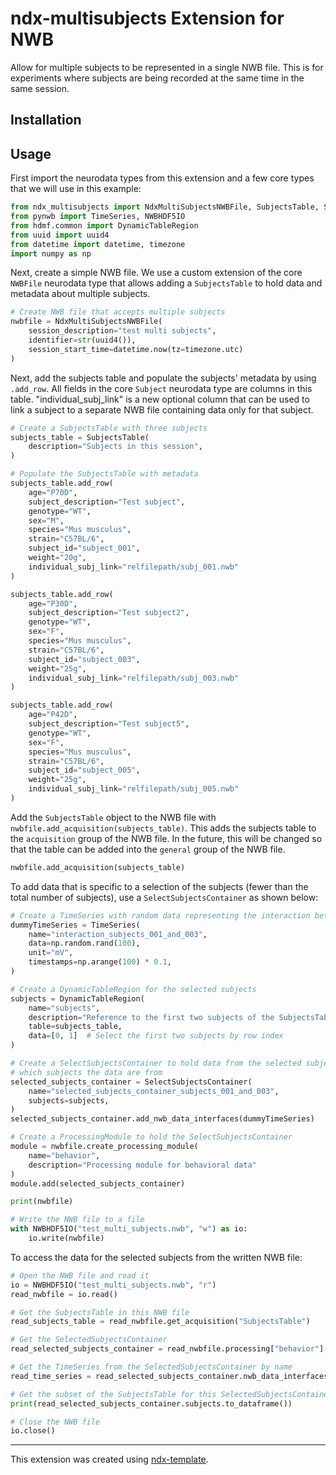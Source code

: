 # ndx-multisubjects Extension for NWB

Allow for multiple subjects to be represented in a single NWB file. This is for experiments where subjects are being
recorded at the same time in the same session.

## Installation


## Usage

First import the neurodata types from this extension and a few core types that we will use in this example:

```python
from ndx_multisubjects import NdxMultiSubjectsNWBFile, SubjectsTable, SelectSubjectsContainer
from pynwb import TimeSeries, NWBHDF5IO
from hdmf.common import DynamicTableRegion
from uuid import uuid4
from datetime import datetime, timezone
import numpy as np
```

Next, create a simple NWB file. We use a custom extension of the core `NWBFile` neurodata type that allows adding a
`SubjectsTable` to hold data and metadata about multiple subjects.

```python
# Create NWB file that accepts multiple subjects
nwbfile = NdxMultiSubjectsNWBFile(
    session_description="test multi subjects",
    identifier=str(uuid4()),
    session_start_time=datetime.now(tz=timezone.utc)
)
```

Next, add the subjects table and populate the subjects' metadata by using `.add_row`. All fields in the core `Subject`
neurodata type are columns in this table. "individual_subj_link" is a new optional column that can be used to link a
subject to a separate NWB file containing data only for that subject.

```python
# Create a SubjectsTable with three subjects
subjects_table = SubjectsTable(
    description="Subjects in this session",
)

# Populate the SubjectsTable with metadata
subjects_table.add_row(
    age="P70D",
    subject_description="Test subject",
    genotype="WT",
    sex="M",
    species="Mus musculus",
    strain="C57BL/6",
    subject_id="subject_001",
    weight="20g",
    individual_subj_link="relfilepath/subj_001.nwb"
)

subjects_table.add_row(
    age="P30D",
    subject_description="Test subject2",
    genotype="WT",
    sex="F",
    species="Mus musculus",
    strain="C57BL/6",
    subject_id="subject_003",
    weight="25g",
    individual_subj_link="relfilepath/subj_003.nwb"
)

subjects_table.add_row(
    age="P42D",
    subject_description="Test subject5",
    genotype="WT",
    sex="F",
    species="Mus musculus",
    strain="C57BL/6",
    subject_id="subject_005",
    weight="25g",
    individual_subj_link="relfilepath/subj_005.nwb"
)
```

Add the `SubjectsTable` object to the NWB file with `nwbfile.add_acquisition(subjects_table)`. This adds the subjects
table to the `acquisition` group of the NWB file. In the future, this will be changed so that the table can be added
into the `general` group of the NWB file.

```python
nwbfile.add_acquisition(subjects_table)
```

To add data that is specific to a selection of the subjects (fewer than the total number of subjects), use a
`SelectSubjectsContainer` as shown below:

```python
# Create a TimeSeries with random data representing the interaction between subject_001 and subject_003
dummyTimeSeries = TimeSeries(
    name="interaction_subjects_001_and_003",
    data=np.random.rand(100),
    unit="mV",
    timestamps=np.arange(100) * 0.1,
)

# Create a DynamicTableRegion for the selected subjects
subjects = DynamicTableRegion(
    name="subjects",
    description="Reference to the first two subjects of the SubjectsTable.",
    table=subjects_table,
    data=[0, 1]  # Select the first two subjects by row index
)

# Create a SelectSubjectsContainer to hold data from the selected subjects and the DynamicTableRegion identifying
# which subjects the data are from
selected_subjects_container = SelectSubjectsContainer(
    name="selected_subjects_container_subjects_001_and_003",
    subjects=subjects,
)
selected_subjects_container.add_nwb_data_interfaces(dummyTimeSeries)

# Create a ProcessingModule to hold the SelectSubjectsContainer
module = nwbfile.create_processing_module(
    name="behavior",
    description="Processing module for behavioral data"
)
module.add(selected_subjects_container)

print(nwbfile)

# Write the NWB file to a file
with NWBHDF5IO("test_multi_subjects.nwb", "w") as io:
    io.write(nwbfile)
```

To access the data for the selected subjects from the written NWB file:

```python
# Open the NWB file and read it
io = NWBHDF5IO("test_multi_subjects.nwb", "r")
read_nwbfile = io.read()

# Get the SubjectsTable in this NWB file
read_subjects_table = read_nwbfile.get_acquisition("SubjectsTable")

# Get the SelectedSubjectsContainer
read_selected_subjects_container = read_nwbfile.processing["behavior"]["selected_subjects_container_subjects_001_and_003"]

# Get the TimeSeries from the SelectedSubjectsContainer by name
read_time_series = read_selected_subjects_container.nwb_data_interfaces["interaction_subjects_001_and_003"]

# Get the subset of the SubjectsTable for this SelectedSubjectsContainer as a pandas DataFrame
print(read_selected_subjects_container.subjects.to_dataframe())

# Close the NWB file
io.close()
```

---
This extension was created using [ndx-template](https://github.com/nwb-extensions/ndx-template).
